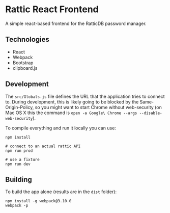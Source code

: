 # Rattic React Frontend

A simple react-based frontend for the RatticDB password manager.

## Technologies

 * React
 * Webpack
 * Bootstrap
 * clipboard.js

## Development

The ``src/Globals.js`` file defines the URL that the application tries to connect to. During development, this is likely going to be blocked by the Same-Origin-Policy, so you might want to start Chrome without web-security (on Mac OS X this the command is ``open -a Google\ Chrome --args --disable-web-security``).

To compile everything and run it locally you can use:

```
npm install

# connect to an actual rattic API
npm run prod

# use a fixture
npm run dev
```

## Building

To build the app alone (results are in the ``dist`` folder):
```
npm install -g webpack@3.10.0
webpack -p
```
